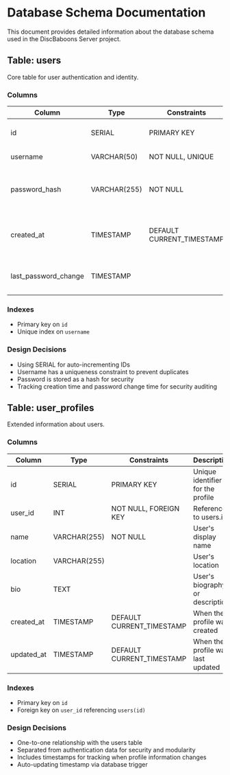 # Database Schema Documentation

This document provides detailed information about the database schema used in the DiscBaboons Server project.

## Table: users

Core table for user authentication and identity.

### Columns

| Column | Type | Constraints | Description |
|--------|------|-------------|-------------|
| id | SERIAL | PRIMARY KEY | Unique identifier for the user |
| username | VARCHAR(50) | NOT NULL, UNIQUE | User's login name |
| password_hash | VARCHAR(255) | NOT NULL | Hashed password (never stored in plaintext) |
| created_at | TIMESTAMP | DEFAULT CURRENT_TIMESTAMP | When the user account was created |
| last_password_change | TIMESTAMP | | When the password was last changed |

### Indexes
- Primary key on `id`
- Unique index on `username`

### Design Decisions
- Using SERIAL for auto-incrementing IDs
- Username has a uniqueness constraint to prevent duplicates
- Password is stored as a hash for security
- Tracking creation time and password change time for security auditing

## Table: user_profiles

Extended information about users.

### Columns

| Column | Type | Constraints | Description |
|--------|------|-------------|-------------|
| id | SERIAL | PRIMARY KEY | Unique identifier for the profile |
| user_id | INT | NOT NULL, FOREIGN KEY | Reference to users.id |
| name | VARCHAR(255) | NOT NULL | User's display name |
| location | VARCHAR(255) | | User's location |
| bio | TEXT | | User's biography or description |
| created_at | TIMESTAMP | DEFAULT CURRENT_TIMESTAMP | When the profile was created |
| updated_at | TIMESTAMP | DEFAULT CURRENT_TIMESTAMP | When the profile was last updated |

### Indexes
- Primary key on `id`
- Foreign key on `user_id` referencing `users(id)`

### Design Decisions
- One-to-one relationship with the users table
- Separated from authentication data for security and modularity
- Includes timestamps for tracking when profile information changes
- Auto-updating timestamp via database trigger